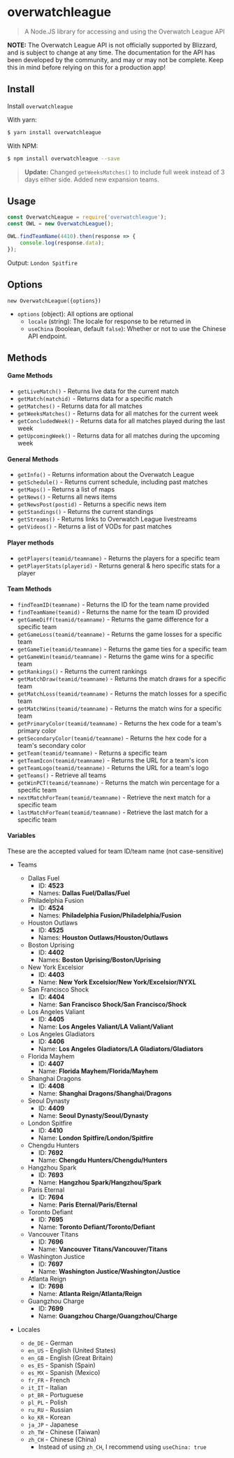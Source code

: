 # overwatchleague

> A Node.JS library for accessing and using the Overwatch League API

**NOTE:** The Overwatch League API is not officially supported by Blizzard, and is subject to change at any time. The documentation for the API has been developed by the community, and may or may not be complete. Keep this in mind before relying on this for a production app!

## Install

Install `overwatchleague`

With yarn:

```bash
$ yarn install overwatchleague
```

With NPM:
```bash
$ npm install overwatchleague --save
```

> **Update:** Changed `getWeeksMatches()` to include full week instead of 3 days either side. Added new expansion teams.

## Usage

```js
const OverwatchLeague = require('overwatchleague');
const OWL = new OverwatchLeague();

OWL.findTeamName(4410).then(response => {
    console.log(response.data);
});
```

Output: `London Spitfire`

## Options
`new OverwatchLeague({options})`
* `options` (object): All options are optional
  * `locale` (string): The locale for response to be returned in
  * `useChina` (boolean, default `false`): Whether or not to use the Chinese API endpoint.

## Methods

#### Game Methods
* `getLiveMatch()` - Returns live data for the current match
* `getMatch(matchid)` - Returns data for a specific match
* `getMatches()` - Returns data for all matches
* `getWeeksMatches()` - Returns data for all matches for the current week
* `getConcludedWeek()` - Returns data for all matches played during the last week
* `getUpcomingWeek()` - Returns data for all matches during the upcoming week

#### General Methods
* `getInfo()` - Returns information about the Overwatch League
* `getSchedule()` - Returns current schedule, including past matches
* `getMaps()` - Returns a list of maps
* `getNews()` - Returns all news items
* `getNewsPost(postid)` - Returns a specific news item
* `getStandings()` - Returns the current standings
* `getStreams()` - Returns links to Overwatch League livestreams
* `getVideos()` - Returns a list of VODs for past matches

#### Player methods
* `getPlayers(teamid/teamname)` - Returns the players for a specific team
* `getPlayerStats(playerid)` - Returns general & hero specific stats for a player

#### Team Methods
* `findTeamID(teamname)` - Returns the ID for the team name provided
* `findTeamName(teamid)` - Returns the name for the team ID provided
* `getGameDiff(teamid/teamname)` - Returns the game difference for a specific team
* `getGameLoss(teamid/teamname)` - Returns the game losses for a specific team
* `getGameTie(teamid/teamname)` - Returns the game ties for a specific team
* `getGameWin(teamid/teamname)` - Returns the game wins for a specific team
* `getRankings()` - Returns the current rankings
* `getMatchDraw(teamid/teamname)` - Returns the match draws for a specific team
* `getMatchLoss(teamid/teamname)` - Returns the match losses for a specific team
* `getMatchWins(teamid/teamname)` - Returns the match wins for a specific team
* `getPrimaryColor(teamid/teamname)` - Returns the hex code for a team's primary color
* `getSecondaryColor(teamid/teamname)` - Returns the hex code for a team's secondary color
* `getTeam(teamid/teamname)` - Returns a specific team
* `getTeamIcon(teamid/teamname)` - Returns the URL for a team's icon
* `getTeamLogo(teamid/teamname)` - Returns the URL for a team's logo
* `getTeams()` - Retrieve all teams
* `getWinPCT(teamid/teamname)` - Returns the match win percentage for a specific team
* `nextMatchForTeam(teamid/teamname)` - Retrieve the next match for a specific team
* `lastMatchForTeam(teamid/teamname)` - Retrieve the last match for a specific team

#### Variables
These are the accepted valued for team ID/team name (not case-sensitive)
* Teams
  * Dallas Fuel
    * ID: **4523**
    * Names: **Dallas Fuel/Dallas/Fuel**
  * Philadelphia Fusion
    * ID: **4524**
    * Names: **Philadelphia Fusion/Philadelphia/Fusion**
  * Houston Outlaws
    * ID: **4525**
    * Names: **Houston Outlaws/Houston/Outlaws**
  * Boston Uprising
    * ID: **4402**
    * Names: **Boston Uprising/Boston/Uprising**
  * New York Excelsior
    * ID: **4403**
    * Name: **New York Excelsior/New York/Excelsior/NYXL**
  * San Francisco Shock
    * ID: **4404**
    * Name: **San Francisco Shock/San Francisco/Shock**
  * Los Angeles Valiant
    * ID: **4405**
    * Name: **Los Angeles Valiant/LA Valiant/Valiant**
  * Los Angeles Gladiators
    * ID: **4406**
    * Name: **Los Angeles Gladiators/LA Gladiators/Gladiators**
  * Florida Mayhem
    * ID: **4407**
    * Name: **Florida Mayhem/Florida/Mayhem**
  * Shanghai Dragons
    * ID: **4408**
    * Name: **Shanghai Dragons/Shanghai/Dragons**
  * Seoul Dynasty
    * ID: **4409**
    * Name: **Seoul Dynasty/Seoul/Dynasty**
  * London Spitfire
    * ID: **4410**
    * Name: **London Spitfire/London/Spitfire**
  * Chengdu Hunters
    * ID: **7692**
    * Name: **Chengdu Hunters/Chengdu/Hunters**
  * Hangzhou Spark
    * ID: **7693**
    * Name: **Hangzhou Spark/Hangzhou/Spark**
  * Paris Eternal
    * ID: **7694**
    * Name: **Paris Eternal/Paris/Eternal**
  * Toronto Defiant
    * ID: **7695**
    * Name: **Toronto Defiant/Toronto/Defiant**
  * Vancouver Titans
    * ID: **7696**
    * Name: **Vancouver Titans/Vancouver/Titans**
  * Washington Justice
    * ID: **7697**
    * Name: **Washington Justice/Washington/Justice**
  * Atlanta Reign
    * ID: **7698**
    * Name: **Atlanta Reign/Atlanta/Reign**
  * Guangzhou Charge
    * ID: **7699**
    * Name: **Guangzhou Charge/Guangzhou/Charge**

* Locales
  * `de_DE` - German
  * `en_US` - English (United States)
  * `en_GB` - English (Great Britain)
  * `es_ES` - Spanish (Spain)
  * `es_MX` - Spanish (Mexico)
  * `fr_FR` - French
  * `it_IT` - Italian
  * `pt_BR` - Portuguese
  * `pl_PL` - Polish
  * `ru_RU` - Russian
  * `ko_KR` - Korean
  * `ja_JP` - Japanese
  * `zh_TW` - Chinese (Taiwan)
  * `zh_CH` - Chinese (China)
    * Instead of using `zh_CH`, I recommend using `useChina: true`

